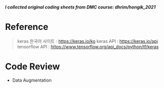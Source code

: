 **_I collected original coding sheets from DMC course: dhrim/hongik_2021_**

# Reference
> keras 한국어 사이트 : https://keras.io/ko
> keras API : https://keras.io/api
> tensorflow API : https://www.tensorflow.org/api_docs/python/tf/keras

# Code Review
- Data Augmentation
